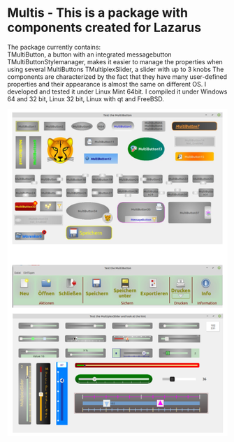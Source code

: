 # Multis - This is a package with components created for Lazarus
The package currently contains:  
TMultiButton, a button with an integrated messagebutton
TMultiButtonStylemanager, makes it easier to manage the properties when using several MultiButtons
TMultiplexSlider, a slider with up to 3 knobs
The components are characterized by the fact that they have many user-defined properties and their appearance is almost the same on different OS.
I developed and tested it under Linux Mint 64bit. I compiled it under Windows 64 and 32 bit, Linux 32 bit, Linux with qt and FreeBSD.  
  
  
![screenshots](screenshots/screenshot.png)
